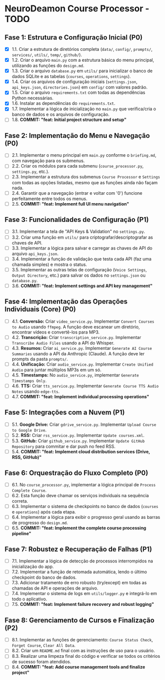 # NeuroDeamon Course Processor - TODO

## Fase 1: Estrutura e Configuração Inicial (P0)

- [x] 1.1. Criar a estrutura de diretórios completa (`data/`, `config/`, `prompts/`, `services/`, `utils/`, `temp/`, `github/`).
- [x] 1.2. Criar o arquivo `main.py` com a estrutura básica do menu principal, utilizando as funções do `design.md`.
- [x] 1.3. Criar o arquivo `database.py` em `utils/` para inicializar o banco de dados SQLite e as tabelas (`courses`, `operations`, `settings`).
- [x] 1.4. Criar os arquivos de configuração iniciais (`settings.json`, `api_keys.json`, `directories.json`) em `config/` com valores padrão.
- [x] 1.5. Criar o arquivo `requirements.txt` com todas as dependências Python necessárias.
- [x] 1.6. Instalar as dependências do `requirements.txt`.
- [x] 1.7. Implementar a lógica de inicialização no `main.py` que verifica/cria o banco de dados e os arquivos de configuração.
- [ ] 1.8. **COMMIT: "feat: Initial project structure and setup"**

## Fase 2: Implementação do Menu e Navegação (P0)

- [ ] 2.1. Implementar o menu principal em `main.py` conforme o `briefing.md`, com navegação para os submenus.
- [ ] 2.2. Criar os módulos para cada submenu (`course_processor.py`, `settings.py`, etc.).
- [ ] 2.3. Implementar a estrutura dos submenus `Course Processor` e `Settings` com todas as opções listadas, mesmo que as funções ainda não façam nada.
- [ ] 2.4. Garantir que a navegação (entrar e voltar com '0') funcione perfeitamente entre todos os menus.
- [ ] 2.5. **COMMIT: "feat: Implement full UI menu navigation"**

## Fase 3: Funcionalidades de Configuração (P1)

- [ ] 3.1. Implementar a tela de "API Keys & Validation" no `settings.py`.
- [ ] 3.2. Criar uma função em `utils/` para criptografar/descriptografar as chaves de API.
- [ ] 3.3. Implementar a lógica para salvar e carregar as chaves de API do arquivo `api_keys.json`.
- [ ] 3.4. Implementar a função de validação que testa cada API (faz uma chamada simples) e mostra o status.
- [ ] 3.5. Implementar as outras telas de configuração (`Voice Settings`, `Output Directory`, etc.) para salvar os dados no `settings.json` ou `database.py`.
- [ ] 3.6. **COMMIT: "feat: Implement settings and API key management"**

## Fase 4: Implementação das Operações Individuais (Core) (P0)

- [ ] 4.1. **Conversão:** Criar `video_service.py`. Implementar `Convert Courses to Audio` usando `ffmpeg`. A função deve escanear um diretório, encontrar vídeos e convertê-los para MP3.
- [ ] 4.2. **Transcrição:** Criar `transcription_service.py`. Implementar `Transcribe Audio Files` usando a API do Whisper.
- [ ] 4.3. **Resumos:** Criar `ai_service.py`. Implementar `Generate AI Course Summaries` usando a API da Anthropic (Claude). A função deve ler prompts da pasta `prompts/`.
- [ ] 4.4. **Unificação:** Criar `audio_service.py`. Implementar `Create Unified Audio` para juntar múltiplos MP3s em um só.
- [ ] 4.5. **Timestamps:** No `audio_service.py`, implementar `Generate Timestamps Only`.
- [ ] 4.6. **TTS:** Criar `tts_service.py`. Implementar `Generate Course TTS Audio Notes` usando `edge-tts`.
- [ ] 4.7. **COMMIT: "feat: Implement individual processing operations"**

## Fase 5: Integrações com a Nuvem (P1)

- [ ] 5.1. **Google Drive:** Criar `gdrive_service.py`. Implementar `Upload Course to Google Drive`.
- [ ] 5.2. **RSS:** Criar `rss_service.py`. Implementar `Update courses.xml`.
- [ ] 5.3. **GitHub:** Criar `github_service.py`. Implementar `Update GitHub Repository` para commitar e dar push no feed RSS.
- [ ] 5.4. **COMMIT: "feat: Implement cloud distribution services (Drive, RSS, GitHub)"**

## Fase 6: Orquestração do Fluxo Completo (P0)

- [ ] 6.1. No `course_processor.py`, implementar a lógica principal de `Process Complete Course`.
- [ ] 6.2. Esta função deve chamar os serviços individuais na sequência correta.
- [ ] 6.3. Implementar o sistema de checkpoints no banco de dados (`courses` e `operations`) após cada etapa.
- [ ] 6.4. Implementar a lógica para exibir o progresso geral usando as barras de progresso do `design.md`.
- [ ] 6.5. **COMMIT: "feat: Implement the complete course processing pipeline"**

## Fase 7: Robustez e Recuperação de Falhas (P1)

- [ ] 7.1. Implementar a lógica de detecção de processos interrompidos na inicialização do app.
- [ ] 7.2. Implementar a função de retomada automática, lendo o último checkpoint do banco de dados.
- [ ] 7.3. Adicionar tratamento de erro robusto (try/except) em todas as chamadas de API e operações de arquivo.
- [ ] 7.4. Implementar o sistema de logs em `utils/logger.py` e integrá-lo em todo o aplicativo.
- [ ] 7.5. **COMMIT: "feat: Implement failure recovery and robust logging"**

## Fase 8: Gerenciamento de Cursos e Finalização (P2)

- [ ] 8.1. Implementar as funções de gerenciamento: `Course Status Check`, `Forget Course`, `Clear All Data`.
- [ ] 8.2. Criar um `README.md` final com as instruções de uso para o usuário.
- [ ] 8.3. Realizar uma limpeza final do código e verificar se todos os critérios de sucesso foram atendidos.
- [ ] 8.4. **COMMIT: "feat: Add course management tools and finalize project"**
